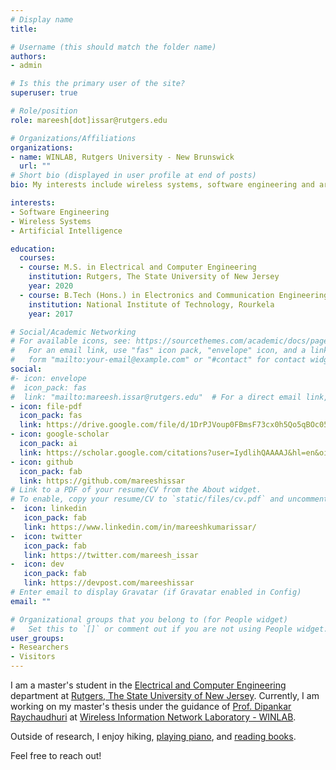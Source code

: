 ```yaml
---
# Display name
title: 

# Username (this should match the folder name)
authors:
- admin

# Is this the primary user of the site?
superuser: true

# Role/position
role: mareesh[dot]issar@rutgers.edu

# Organizations/Affiliations
organizations:
- name: WINLAB, Rutgers University - New Brunswick
  url: ""
# Short bio (displayed in user profile at end of posts)
bio: My interests include wireless systems, software engineering and artificial intelligence.

interests:
- Software Engineering
- Wireless Systems
- Artificial Intelligence

education:
  courses:
  - course: M.S. in Electrical and Computer Engineering
    institution: Rutgers, The State University of New Jersey
    year: 2020 
  - course: B.Tech (Hons.) in Electronics and Communication Engineering
    institution: National Institute of Technology, Rourkela
    year: 2017

# Social/Academic Networking
# For available icons, see: https://sourcethemes.com/academic/docs/page-builder/#icons
#   For an email link, use "fas" icon pack, "envelope" icon, and a link in the
#   form "mailto:your-email@example.com" or "#contact" for contact widget.
social:
#- icon: envelope
#  icon_pack: fas
#  link: "mailto:mareesh.issar@rutgers.edu"  # For a direct email link, use "mailto:test@example.org".
- icon: file-pdf
  icon_pack: fas
  link: https://drive.google.com/file/d/1DrPJVoup0FBmsF73cx0h5Qo5qBOc05Aq/view?usp=sharing
- icon: google-scholar
  icon_pack: ai
  link: https://scholar.google.com/citations?user=IydlihQAAAAJ&hl=en&oi=ao
- icon: github
  icon_pack: fab
  link: https://github.com/mareeshissar
# Link to a PDF of your resume/CV from the About widget.
# To enable, copy your resume/CV to `static/files/cv.pdf` and uncomment the lines below.
-  icon: linkedin
   icon_pack: fab
   link: https://www.linkedin.com/in/mareeshkumarissar/
-  icon: twitter
   icon_pack: fab
   link: https://twitter.com/mareesh_issar
-  icon: dev
   icon_pack: fab
   link: https://devpost.com/mareeshissar
# Enter email to display Gravatar (if Gravatar enabled in Config)
email: ""

# Organizational groups that you belong to (for People widget)
#   Set this to `[]` or comment out if you are not using People widget.
user_groups:
- Researchers
- Visitors
---
```


I am a master's student in the [Electrical and Computer Engineering](https://www.ece.rutgers.edu/) department at [Rutgers, The State University of New Jersey](https://www.rutgers.edu/). Currently, I am working on my master's thesis under the guidance of [Prof. Dipankar Raychaudhuri](http://www.winlab.rutgers.edu/docs/faculty/RayBio.html) at [Wireless Information Network  Laboratory - WINLAB](http://www.winlab.rutgers.edu/). 

Outside of research, I enjoy hiking, [playing piano](https://soundcloud.com/mareesh23), and [reading books](https://drive.google.com/file/d/1SkadqBYrMkZXeC3zniI0J9kiLUpmocPF/view?usp=sharing).

Feel free to reach out!

